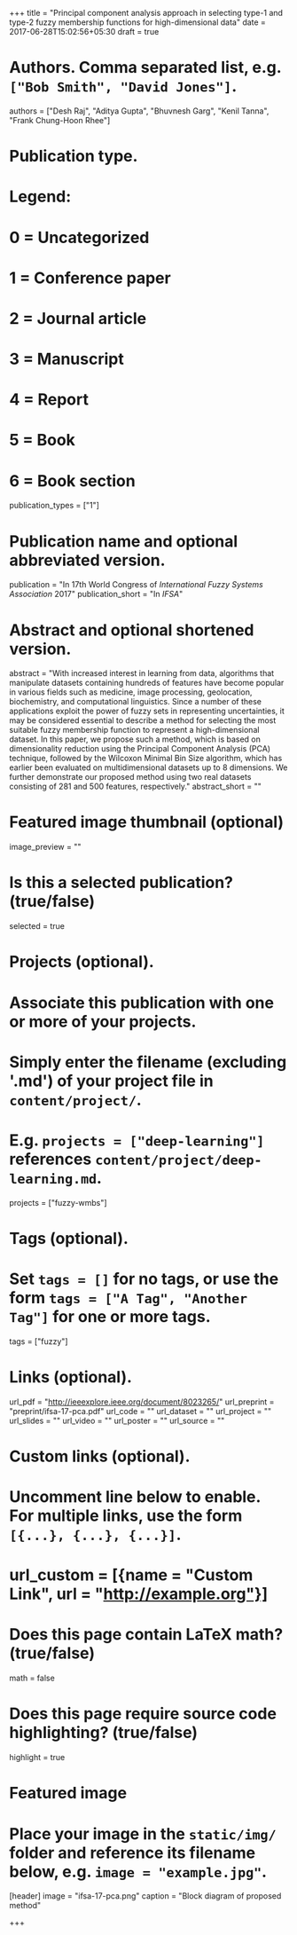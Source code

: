 +++
title = "Principal component analysis approach in selecting type-1 and type-2 fuzzy membership functions for high-dimensional data"
date = 2017-06-28T15:02:56+05:30
draft = true

# Authors. Comma separated list, e.g. `["Bob Smith", "David Jones"]`.
authors = ["Desh Raj", "Aditya Gupta", "Bhuvnesh Garg", "Kenil Tanna", "Frank Chung-Hoon Rhee"]

# Publication type.
# Legend:
# 0 = Uncategorized
# 1 = Conference paper
# 2 = Journal article
# 3 = Manuscript
# 4 = Report
# 5 = Book
# 6 = Book section
publication_types = ["1"]

# Publication name and optional abbreviated version.
publication = "In 17th World Congress of *International Fuzzy Systems Association* 2017"
publication_short = "In *IFSA*"

# Abstract and optional shortened version.
abstract = "With increased interest in learning from data, algorithms that manipulate datasets containing hundreds of features have become popular in various fields such as medicine, image processing, geolocation, biochemistry, and computational linguistics. Since a number of these applications exploit the power of fuzzy sets in representing uncertainties, it may be considered essential to describe a method for selecting the most suitable fuzzy membership function to represent a high-dimensional dataset. In this paper, we propose such a method, which is based on dimensionality reduction using the Principal Component Analysis (PCA) technique, followed by the Wilcoxon Minimal Bin Size algorithm, which has earlier been evaluated on multidimensional datasets up to 8 dimensions. We further demonstrate our proposed method using two real datasets consisting of 281 and 500 features, respectively."
abstract_short = ""

# Featured image thumbnail (optional)
image_preview = ""

# Is this a selected publication? (true/false)
selected = true

# Projects (optional).
#   Associate this publication with one or more of your projects.
#   Simply enter the filename (excluding '.md') of your project file in `content/project/`.
#   E.g. `projects = ["deep-learning"]` references `content/project/deep-learning.md`.
projects = ["fuzzy-wmbs"]

# Tags (optional).
#   Set `tags = []` for no tags, or use the form `tags = ["A Tag", "Another Tag"]` for one or more tags.
tags = ["fuzzy"]

# Links (optional).
url_pdf = "http://ieeexplore.ieee.org/document/8023265/"
url_preprint = "preprint/ifsa-17-pca.pdf"
url_code = ""
url_dataset = ""
url_project = ""
url_slides = ""
url_video = ""
url_poster = ""
url_source = ""

# Custom links (optional).
#   Uncomment line below to enable. For multiple links, use the form `[{...}, {...}, {...}]`.
# url_custom = [{name = "Custom Link", url = "http://example.org"}]

# Does this page contain LaTeX math? (true/false)
math = false

# Does this page require source code highlighting? (true/false)
highlight = true

# Featured image
# Place your image in the `static/img/` folder and reference its filename below, e.g. `image = "example.jpg"`.
[header]
image = "ifsa-17-pca.png"
caption = "Block diagram of proposed method"

+++

